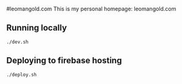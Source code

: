 #leomangold.com
This is my personal homepage: leomangold.com

## Running locally
```
./dev.sh
```
## Deploying to firebase hosting
```
./deploy.sh
```
